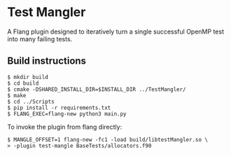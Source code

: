 # Test Mangler

A Flang plugin designed to iteratively turn a single successful 
OpenMP test into many failing tests.

## Build instructions

```console
$ mkdir build
$ cd build
$ cmake -DSHARED_INSTALL_DIR=$INSTALL_DIR ../TestMangler/
$ make
$ cd ../Scripts
$ pip install -r requirements.txt
$ FLANG_EXEC=flang-new python3 main.py
```

To invoke the plugin from flang directly:
```console
$ MANGLE_OFFSET=1 flang-new -fc1 -load build/libtestMangler.so \
> -plugin test-mangle BaseTests/allocators.f90
```
